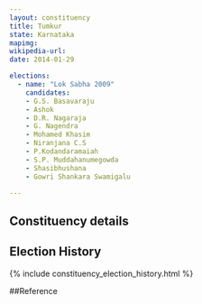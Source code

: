 ```yaml
---
layout: constituency
title: Tumkur
state: Karnataka
mapimg: 
wikipedia-url: 
date: 2014-01-29

elections: 
  - name: "Lok Sabha 2009"
    candidates: 
    - G.S. Basavaraju 
    - Ashok 
    - D.R. Nagaraja 
    - G. Nagendra 
    - Mohamed Khasim 
    - Niranjana C.S 
    - P.Kodandaramaiah 
    - S.P. Muddahanumegowda 
    - Shasibhushana 
    - Gowri Shankara Swamigalu 

---
```

## Constituency details


## Election History
{% include constituency_election_history.html %}

##Reference
